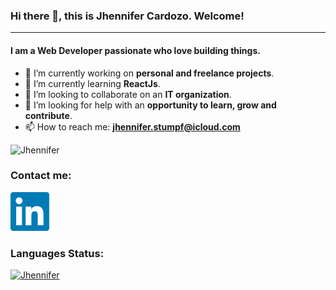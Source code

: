 ### Hi there 👋, this is Jhennifer Cardozo. Welcome!

----
#### I am a Web Developer passionate who love building things.
<!--
**JhenniferCardozo/jhennifercardozo** is a ✨ _special_ ✨ repository because its `README.md` (this file) appears on your GitHub profile.
-->

* 🔭 I’m currently working on **personal and freelance projects**.
* 🌱 I’m currently learning **ReactJs**. 
* 👯 I’m looking to collaborate on an **IT organization**.
* 🤔 I’m looking for help with an **opportunity to learn, grow and contribute**.
* 📫 How to reach me: **jhennifer.stumpf@icloud.com**

<p align="left"> <img src="https://komarev.com/ghpvc/?username=JhenniferCardozo&label=PROFILE+VIEWS&color=1b6ca8&style=flat" alt="Jhennifer" /></p>

### Contact me:
<div align="left">
<a href="https://linkedin.com/in/jhennifercardozo" target="blank"><img src="https://github.com/JhenniferCardozo/jhennifercardozo/blob/main/linkedinLogo.png" width="70" /></a>
</div>

### Languages Status:
<div lign="left">
<a href="https://github.com/jhennifercardozo/github-readme-stats"><img src="https://github-readme-stats.vercel.app/api/top-langs?username=jhennifercardozo&langs_count=8&bg_color=d9ecf2&show_icons=true&locale=en&layout=compact&custom_title=Jhennifer's Most Used Languages" alt="Jhennifer" /> </a>
</div>



